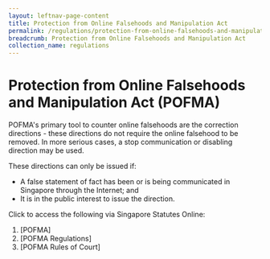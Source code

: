 ```yaml
---
layout: leftnav-page-content
title: Protection from Online Falsehoods and Manipulation Act
permalink: /regulations/protection-from-online-falsehoods-and-manipulation-act/
breadcrumb: Protection from Online Falsehoods and Manipulation Act
collection_name: regulations
---
```


# Protection from Online Falsehoods and Manipulation Act (POFMA)

POFMA's primary tool to counter online falsehoods are the correction directions - these directions do not require the online falsehood to be removed. In more serious cases, a stop communication or disabling direction may be used. 

These directions can only be issued if: 
- A false statement of fact has been or is being communicated in Singapore through the Internet; and
- It is in the public interest to issue the direction.

Click to access the following via Singapore Statutes Online: 
1. [POFMA] 
2. [POFMA Regulations] 
3. [POFMA Rules of Court] 
